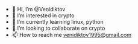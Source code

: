 - 👋 Hi, I’m @Venidiktov
- 👀 I’m interested in crypto
- 🌱 I’m currently learning linux, python
- 💞️ I’m looking to collaborate on crypto
- 📫 How to reach me venidiktov1995@gmail.com
<!---
Venidiktov/Venidiktov is a ✨ special ✨ repository because its `README.md` (this file) appears on your GitHub profile.
You can click the Preview link to take a look at your changes.
--->
